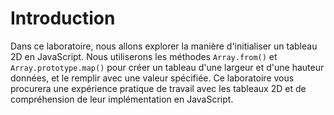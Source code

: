 # Introduction

Dans ce laboratoire, nous allons explorer la manière d'initialiser un tableau 2D en JavaScript. Nous utiliserons les méthodes `Array.from()` et `Array.prototype.map()` pour créer un tableau d'une largeur et d'une hauteur données, et le remplir avec une valeur spécifiée. Ce laboratoire vous procurera une expérience pratique de travail avec les tableaux 2D et de compréhension de leur implémentation en JavaScript.
